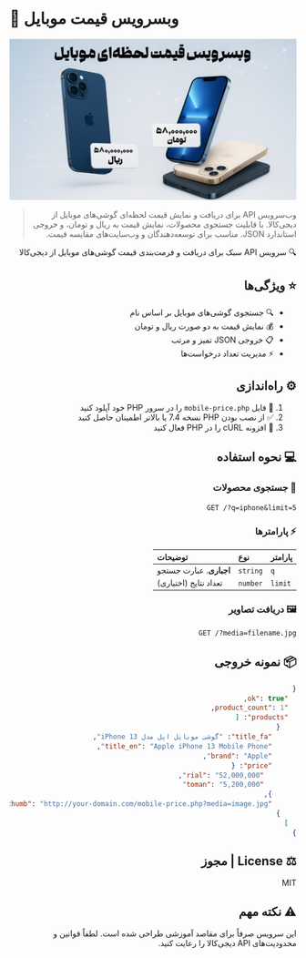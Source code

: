 # 📱 وبسرویس قیمت موبایل

<div dir="rtl">

![وب سرویس قیمت لحظه‌ای موبایل](img.png)

> وب‌سرویس API برای دریافت و نمایش قیمت لحظه‌ای گوشی‌های موبایل از دیجی‌کالا. با قابلیت جستجوی محصولات، نمایش قیمت به ریال و تومان، و خروجی استاندارد JSON. مناسب برای توسعه‌دهندگان و وب‌سایت‌های مقایسه قیمت.

🔍 سرویس API سبک برای دریافت و فرمت‌بندی قیمت گوشی‌های موبایل از دیجی‌کالا

## ⭐ ویژگی‌ها

- 🔍 جستجوی گوشی‌های موبایل بر اساس نام
- 💰 نمایش قیمت به دو صورت ریال و تومان
- 📋 خروجی JSON تمیز و مرتب
- ⚡ مدیریت تعداد درخواست‌ها

## ⚙️ راه‌اندازی

1. 📂 فایل `mobile-price.php` را در سرور PHP خود آپلود کنید
2. ✅ از نصب بودن PHP نسخه 7.4 یا بالاتر اطمینان حاصل کنید
3. 🔌 افزونه cURL را در PHP فعال کنید

## 💻 نحوه استفاده

### 🔎 جستجوی محصولات

```http
GET /?q=iphone&limit=5
```

### ⚡ پارامترها

| پارامتر | نوع     | توضیحات                |
| :-------- | :------- | :------------------------- |
| `q`      | `string` | **اجباری**. عبارت جستجو |
| `limit`  | `number` | تعداد نتایج (اختیاری) |

### 🖼️ دریافت تصاویر

```http
GET /?media=filename.jpg
```

## 📦 نمونه خروجی

```json
{
  "ok": true,
  "product_count": 1,
  "products": [
    {
      "title_fa": "گوشی موبایل اپل مدل iPhone 13",
      "title_en": "Apple iPhone 13 Mobile Phone",
      "brand": "Apple",
      "price": {
        "rial": "52,000,000",
        "toman": "5,200,000"
      },
      "product_thumb": "http://your-domain.com/mobile-price.php?media=image.jpg"
    }
  ]
}
```

## ⚖️ License | مجوز

MIT

## ⚠️ نکته مهم
این سرویس صرفاً برای مقاصد آموزشی طراحی شده است. لطفاً قوانین و محدودیت‌های API دیجی‌کالا را رعایت کنید.

</div> 
